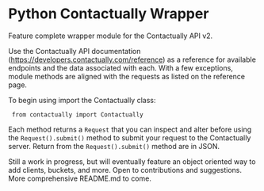 # Python Contactually Wrapper
 Feature complete wrapper module for the Contactually API v2. 
 
Use the Contactually API documentation (https://developers.contactually.com/reference) as a reference for available endpoints and the data associated with each. With a few exceptions, module methods are aligned with the requests as listed on the reference page. 

To begin using import the Contactually class: 

<code> from contactually import Contactually </code>

Each method returns a <code>Request</code> that you can inspect and alter before using the <code>Request().submit()</code> method to submit your request to the Contactually server. Return from the <code>Request().submit()</code> method are in JSON. 

Still a work in progress, but will eventually feature an object oriented way to add clients, buckets, and more. Open to contributions and suggestions. More comprehensive README.md to come. 
